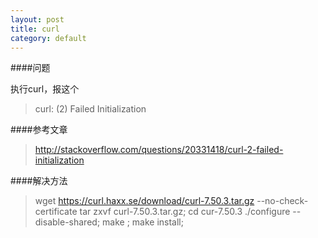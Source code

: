 ```yaml
---
layout: post
title: curl
category: default
---
```


####问题

执行curl，报这个
> curl: (2) Failed Initialization

####参考文章
> http://stackoverflow.com/questions/20331418/curl-2-failed-initialization

####解决方法
> wget https://curl.haxx.se/download/curl-7.50.3.tar.gz --no-check-certificate
> tar zxvf curl-7.50.3.tar.gz; cd cur-7.50.3
> ./configure --disable-shared; make ; make install;
